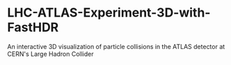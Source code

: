 # LHC-ATLAS-Experiment-3D-with-FastHDR
An interactive 3D visualization of particle collisions in the ATLAS detector at CERN's Large Hadron Collider
